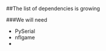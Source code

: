 ##The list of dependencies is growing

###We will need
<ul>
<li>PySerial</li>
<li>nflgame</li>
<li></li>


</ul>
